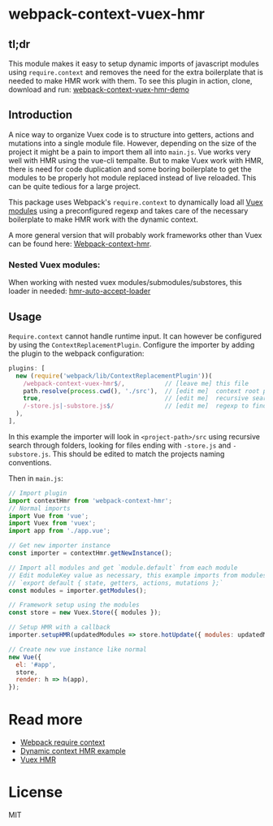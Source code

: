 # webpack-context-vuex-hmr

## tl;dr
This module makes it easy to setup dynamic imports of javascript modules using `require.context` and removes the need for the extra boilerplate that is needed to make HMR work with them.
To see this plugin in action, clone, download and run: [webpack-context-vuex-hmr-demo](https://github.com/presidenten/webpack-context-vuex-hmr-demo)

## Introduction
A nice way to organize Vuex code is to structure into getters, actions and mutations into a single module file. However, depending on the size of the project it might be a pain to import them all into `main.js`.
Vue works very well with HMR using the vue-cli tempalte. But to make Vuex work with HMR, there is need for code duplication and some boring boilerplate to get the modules to be properly hot module replaced instead of live reloaded. This can be quite tedious for a large project.

This package uses Webpack's `require.context` to dynamically load all [Vuex modules](https://vuex.vuejs.org/en/modules.html) using a preconfigured regexp and takes care of the necessary boilerplate to make HMR work with the dynamic context.

A more general version that will probably work frameworks other than Vuex can be found here: [Webpack-context-hmr](https://github.com/presidenten/webpack-context-hmr).

### Nested Vuex modules:
When working with nested vuex modules/submodules/substores, this loader in needed: [hmr-auto-accept-loader](https://github.com/presidenten/hmr-auto-accept-loader)

## Usage
`Require.context` cannot handle runtime input. It can however be configured by using the `ContextReplacementPlugin`.
Configure the importer by adding the plugin to the webpack configuration:
```javascript
plugins: [
  new (require('webpack/lib/ContextReplacementPlugin'))(
    /webpack-context-vuex-hmr$/,           // [leave me] this file
    path.resolve(process.cwd(), './src'),  // [edit me]  context root path
    true,                                  // [edit me]  recursive search
    /-store.js|-substore.js$/              // [edit me]  regexp to find modules
  ),
],
```

In this example the importer will look in `<project-path>/src` using recursive search through folders, looking for files ending with `-store.js` and `-substore.js`. This should be edited to match the projects naming conventions.


Then in `main.js`:
```javascript
// Import plugin
import contextHmr from 'webpack-context-hmr';
// Normal imports
import Vue from 'vue';
import Vuex from 'vuex';
import app from './app.vue';

// Get new importer instance
const importer = contextHmr.getNewInstance();

// Import all modules and get `module.default` from each module
// Edit moduleKey value as necessary, this example imports from modules using:
// `export default { state, getters, actions, mutations };`
const modules = importer.getModules();

// Framework setup using the modules
const store = new Vuex.Store({ modules });

// Setup HMR with a callback
importer.setupHMR(updatedModules => store.hotUpdate({ modules: updatedModules }));

// Create new vue instance like normal
new Vue({
  el: '#app',
  store,
  render: h => h(app),
});
```

# Read more
- [Webpack require context](https://webpack.github.io/docs/context.html)
- [Dynamic context HMR example](https://github.com/AlexLeung/webpack-hot-module-reload-with-context-example)
- [Vuex HMR](https://vuex.vuejs.org/en/hot-reload.html)

# License
MIT
